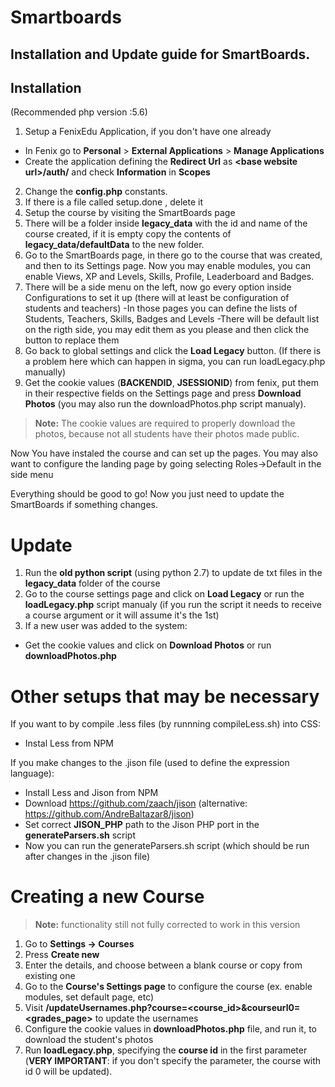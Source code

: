Smartboards
=
Installation and Update guide for SmartBoards.
---
Installation
-

(Recommended php version :5.6)


1. Setup a FenixEdu Application, if you don't have one already
  - In Fenix go to **Personal** &gt; **External Applications** &gt; **Manage Applications**
  - Create the application defining the **Redirect Url** as **&lt;base website url&gt;/auth/** and check **Information** in **Scopes**
2. Change the **config.php** constants.
3. If there is a file called setup.done , delete it
4. Setup the course by visiting the SmartBoards page
5. There will be a folder inside **legacy_data** with the id and name of the course created, if it is empty copy the contents of **legacy_data/defaultData** to the new folder.
6. Go to the SmartBoards page, in there go to the course that was created, and then to its Settings page. Now you may enable modules, you can enable Views, XP and Levels, Skills, Profile, Leaderboard and Badges.
7. There will be a side menu on the left, now go every option inside Configurations to set it up (there will at least be configuration of students and teachers)
 -In those pages you can define the lists of Students, Teachers, Skills, Badges and Levels
 -There will be default list on the rigth side, you may edit them as you please and then click the button to replace them
8. Go back to global settings and click the **Load Legacy** button. (If there is a problem here which can happen in sigma, you can run loadLegacy.php manually)
9. Get the cookie values (**BACKENDID**, **JSESSIONID**) from fenix, put them in their respective fields on the Settings page and press **Download Photos** (you may also run the downloadPhotos.php script manualy).
> **Note:** The cookie values are required to properly download the photos, because not all students have their photos made public.

Now You have instaled the course and can set up the pages.
You may also want to configure the landing page by going selecting Roles->Default in the side menu

Everything should be good to go! Now you just need to update the SmartBoards if something changes.


Update
=

1. Run the **old python script** (using python 2.7) to update de txt files in the **legacy_data** folder of the course
2. Go to the course settings page and click on **Load Legacy** or run the **loadLegacy.php** script manualy (if you run the script it needs to receive a course argument or it will assume it's the 1st)
3. If a new user was added to the system:
  - Get the cookie values and click on **Download Photos** or run **downloadPhotos.php**


Other setups that may be necessary
=
If you want to by compile .less files (by runnning compileLess.sh) into CSS:
  - Instal Less from NPM 

If you make changes to the .jison file (used to define the expression language):
  - Install Less and Jison from NPM
  - Download https://github.com/zaach/jison (alternative: https://github.com/AndreBaltazar8/jison)
  - Set correct **JISON_PHP** path to the Jison PHP port in the **generateParsers.sh** script
  - Now you can run the generateParsers.sh script (which should be run after changes in the .jison file)


Creating a new Course 
=
> **Note:** functionality still not fully corrected to work in this version

1. Go to **Settings -> Courses**
2. Press **Create new**
3. Enter the details, and choose between a blank course or copy from existing one
4. Go to the **Course's Settings page** to configure the course (ex. enable modules, set default page, etc)
5. Visit **/updateUsernames.php?course=&lt;course_id&gt;&courseurl0=&lt;grades_page&gt;** to update the usernames
6. Configure the cookie values in **downloadPhotos.php** file, and run it, to download the student's photos
7. Run **loadLegacy.php**, specifying the **course id** in the first parameter (**VERY IMPORTANT**: if you don't specify the parameter, the course with id 0 will be updated).

